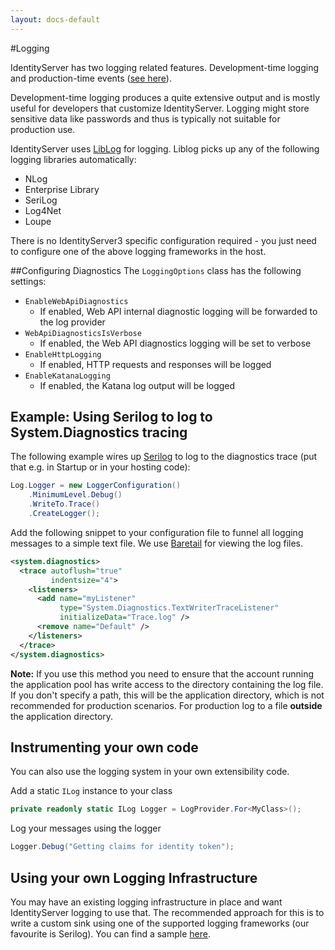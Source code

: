 ```yaml
---
layout: docs-default
---
```


#Logging

IdentityServer has two logging related features. Development-time logging and production-time events ([see here](events.html)).

Development-time logging produces a quite extensive output and is mostly useful for developers that customize IdentityServer.
Logging might store sensitive data like passwords and thus is typically not suitable for production use.

IdentityServer uses [LibLog](https://github.com/damianh/LibLog) for logging. 
Liblog picks up any of the following logging libraries automatically:

* NLog
* Enterprise Library
* SeriLog
* Log4Net
* Loupe

There is no IdentityServer3 specific configuration required - you just need to configure one of the above logging frameworks in the host.

##Configuring Diagnostics
The `LoggingOptions` class has the following settings:

* `EnableWebApiDiagnostics`
   * If enabled, Web API internal diagnostic logging will be forwarded to the log provider
* `WebApiDiagnosticsIsVerbose`
   * If enabled, the Web API diagnostics logging will be set to verbose
* `EnableHttpLogging`
   * If enabled, HTTP requests and responses will be logged
* `EnableKatanaLogging`
   * If enabled, the Katana log output will be logged


## Example: Using Serilog to log to System.Diagnostics tracing
The following example wires up [Serilog](http://serilog.net/) to log to the diagnostics trace (put that e.g. in Startup or in your hosting code):

```csharp
Log.Logger = new LoggerConfiguration()
    .MinimumLevel.Debug()
    .WriteTo.Trace()
    .CreateLogger();
```

Add the following snippet to your configuration file to funnel all logging messages to a simple text file.
We use [Baretail](https://www.baremetalsoft.com/baretail/) for viewing the log files.

```xml
<system.diagnostics>
  <trace autoflush="true"
         indentsize="4">
    <listeners>
      <add name="myListener"
           type="System.Diagnostics.TextWriterTraceListener"
           initializeData="Trace.log" />
      <remove name="Default" />
    </listeners>
  </trace>
</system.diagnostics>
```

**Note:** If you use this method you need to ensure that the account running the application pool has write access 
to the directory containing the log file. 
If you don't specify a path, this will be the application directory, which is not recommended for production scenarios. 
For production log to a file **outside** the application directory.

## Instrumenting your own code
You can also use the logging system in your own extensibility code.

Add a static `ILog` instance to your class

```csharp
private readonly static ILog Logger = LogProvider.For<MyClass>();
```
Log your messages using the logger

```csharp
Logger.Debug("Getting claims for identity token");
```

## Using your own Logging Infrastructure
You may have an existing logging infrastructure in place and want IdentityServer logging to use that.
The recommended approach for this is to write a custom sink using one of the supported logging frameworks (our favourite is Serilog).
You can find a sample [here](https://github.com/IdentityServer/IdentityServer3.Samples/tree/dev/source/Logging).
